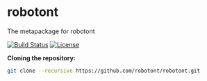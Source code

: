 # robotont
The metapackage for robotont

[![Build Status](https://travis-ci.org/robotont/robotont.svg?branch=master)](https://travis-ci.org/robotont/robotont)
[![License](https://img.shields.io/badge/License-Apache%202.0-blue.svg)](https://opensource.org/licenses/Apache-2.0)

**Cloning the repository:**

```bash
git clone --recursive https://github.com/robotont/robotont.git
```
